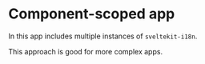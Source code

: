 # Component-scoped app
In this app includes multiple instances of `sveltekit-i18n`.

This approach is good for more complex apps.